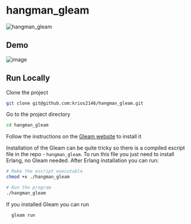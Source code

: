 # hangman_gleam

![hangman_gleam](https://socialify.git.ci/krios2146/hangman_gleam/image?language=1&name=1&owner=1&pattern=Solid&theme=Dark)

## Demo

![image](https://github.com/krios2146/hangman_gleam/assets/91407999/0a6e1ca8-871f-48d6-b658-4044a9070f40)


## Run Locally

Clone the project

```bash
git clone git@github.com:krios2146/hangman_gleam.git
```

Go to the project directory

```bash
cd hangman_gleam
```

Follow the instructions on the [Gleam website](https://gleam.run/getting-started/installing/) to install it

Installation of the Gleam can be quite tricky so there is a compiled escript file in the repo - `hangman_gleam`. To run this file you just need to install Erlang, no Gleam needed. After Erlang installation you can run:

```bash
# Make the escript executable
chmod +x ./hangman_gleam

# Run the program
./hangman_gleam
```

If you installed Gleam you can run 

```bash
  gleam run
```
